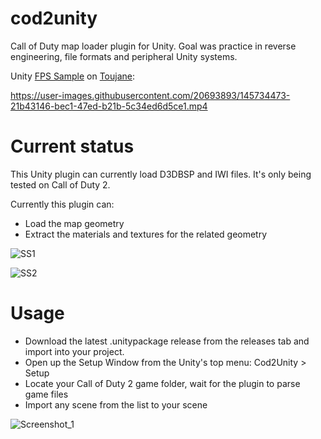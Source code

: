 # cod2unity
Call of Duty map loader plugin for Unity.
Goal was practice in reverse engineering, file formats and peripheral Unity systems.

Unity [FPS Sample](https://unity.com/fps-sample) on [Toujane](https://callofduty.fandom.com/wiki/Toujane):

https://user-images.githubusercontent.com/20693893/145734473-21b43146-bec1-47ed-b21b-5c34ed6d5ce1.mp4

# Current status
This Unity plugin can currently load D3DBSP and IWI files. It's only being tested on Call of Duty 2.

Currently this plugin can:
- Load the map geometry
- Extract the materials and textures for the related geometry

![SS1](https://user-images.githubusercontent.com/20693893/145733879-90e9565f-a5a7-4ada-a7b5-22c31895d353.jpg)

![SS2](https://user-images.githubusercontent.com/20693893/145733935-85cf7c63-cfe8-4106-bec5-69174c3e9833.png)

# Usage
- Download the latest .unitypackage release from the releases tab and import into your project. 
- Open up the Setup Window from the Unity's top menu: Cod2Unity > Setup
- Locate your Call of Duty 2 game folder, wait for the plugin to parse game files
- Import any scene from the list to your scene

![Screenshot_1](https://user-images.githubusercontent.com/20693893/145734790-954200df-1b65-460b-b299-b225efae5318.png)

